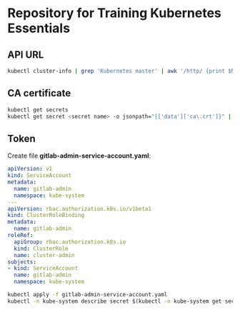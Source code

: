# Repository for Training Kubernetes Essentials

## API URL

```bash
kubectl cluster-info | grep 'Kubernetes master' | awk '/http/ {print $NF}'
```

## CA certificate

```bash
kubectl get secrets
kubectl get secret <secret name> -o jsonpath="{['data']['ca\.crt']}" | base64 --decode
```

## Token

Create file __gitlab-admin-service-account.yaml__:

```yaml
apiVersion: v1
kind: ServiceAccount
metadata:
  name: gitlab-admin
  namespace: kube-system
---
apiVersion: rbac.authorization.k8s.io/v1beta1
kind: ClusterRoleBinding
metadata:
  name: gitlab-admin
roleRef:
  apiGroup: rbac.authorization.k8s.io
  kind: ClusterRole
  name: cluster-admin
subjects:
- kind: ServiceAccount
  name: gitlab-admin
  namespace: kube-system
```

```bash
kubectl apply -f gitlab-admin-service-account.yaml
kubectl -n kube-system describe secret $(kubectl -n kube-system get secret | grep gitlab-admin | awk '{print $1}')
```

